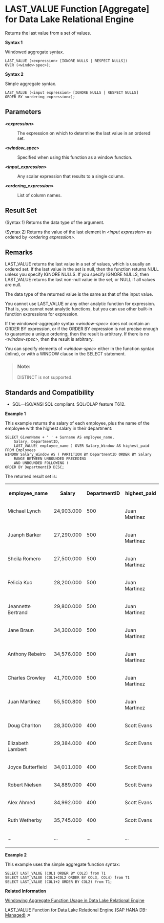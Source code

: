 <!-- loioa55bfa7784f21015b86bd5dcfa28a6a5 -->

# LAST\_VALUE Function \[Aggregate\] for Data Lake Relational Engine

Returns the last value from a set of values.



**Syntax 1**

Windowed aggregate syntax.

```
LAST_VALUE (<expression> [IGNORE NULLS | RESPECT NULLS])
OVER (<window-spec>);
```

**Syntax 2**

Simple aggregate syntax.

```
LAST_VALUE (<input expression> [IGNORE NULLS | RESPECT NULLS] 
ORDER BY <ordering expression>);
```



<a name="loioa55bfa7784f21015b86bd5dcfa28a6a5__LAST_VALUE_parm1"/>

## Parameters


<dl>
<dt><b>

*<expression\>*

</b></dt>
<dd>

The expression on which to determine the last value in an ordered set.



</dd><dt><b>

*<window\_spec\>*

</b></dt>
<dd>

Specified when using this function as a window function.



</dd><dt><b>

*<input\_expression\>*

</b></dt>
<dd>

Any scalar expression that results to a single column.



</dd><dt><b>

*<ordering\_expression\>*

</b></dt>
<dd>

List of column names.



</dd>
</dl>



<a name="loioa55bfa7784f21015b86bd5dcfa28a6a5__LAST_VALUE_returns1"/>

## Result Set

\(Syntax 1\) Returns the data type of the argument.

\(Syntax 2\) Returns the value of the last element in *<input expression\>* as ordered by *<ordering expression\>*.



<a name="loioa55bfa7784f21015b86bd5dcfa28a6a5__LAST_VALUE_remarks1"/>

## Remarks

LAST\_VALUE returns the last value in a set of values, which is usually an ordered set. If the last value in the set is null, then the function returns NULL unless you specify IGNORE NULLS. If you specify IGNORE NULLS, then LAST\_VALUE returns the last non-null value in the set, or NULL if all values are null.

The data type of the returned value is the same as that of the input value.

You cannot use LAST\_VALUE or any other analytic function for expression. That is, you cannot nest analytic functions, but you can use other built-in function expressions for expression.

If the windowed-aggregate syntax *<window-spec\>* does not contain an ORDER BY expression, or if the ORDER BY expression is not precise enough to guarantee a unique ordering, then the result is arbitrary. If there is no *<window-spec\>*, then the result is arbitrary.

You can specify elements of *<window-spec\>* either in the function syntax \(inline\), or with a WINDOW clause in the SELECT statement.

> ### Note:  
> DISTINCT is not supported.



<a name="loioa55bfa7784f21015b86bd5dcfa28a6a5__LAST_VALUE_standards1"/>

## Standards and Compatibility

-   SQL—ISO/ANSI SQL compliant. SQL/OLAP feature T612.




**Example 1**

This example returns the salary of each employee, plus the name of the employee with the highest salary in their department:

```
SELECT GivenName + ' ' + Surname AS employee_name, 
	Salary, DepartmentID,
	LAST_VALUE( employee_name ) OVER Salary_Window AS highest_paid
FROM Employees
WINDOW Salary_Window AS ( PARTITION BY DepartmentID ORDER BY Salary 
	RANGE BETWEEN UNBOUNDED PRECEDING 
	AND UNBOUNDED FOLLOWING )
ORDER BY DepartmentID DESC;
```

The returned result set is:


<table>
<tr>
<th valign="top" rowspan="1">

employee\_name

</th>
<th valign="top" rowspan="1">

Salary

</th>
<th valign="top" rowspan="1">

DepartmentID

</th>
<th valign="top" rowspan="1">

highest\_paid

</th>
</tr>
<tr>
<td valign="top" rowspan="1">

Michael Lynch

</td>
<td valign="top" rowspan="1">

24,903.000

</td>
<td valign="top" rowspan="1">

500

</td>
<td valign="top" rowspan="1">

Juan Martinez

</td>
</tr>
<tr>
<td valign="top" rowspan="1">

Juanph Barker

</td>
<td valign="top" rowspan="1">

27,290.000

</td>
<td valign="top" rowspan="1">

500

</td>
<td valign="top" rowspan="1">

Juan Martinez

</td>
</tr>
<tr>
<td valign="top" rowspan="1">

Sheila Romero

</td>
<td valign="top" rowspan="1">

27,500.000

</td>
<td valign="top" rowspan="1">

500

</td>
<td valign="top" rowspan="1">

Juan Martinez

</td>
</tr>
<tr>
<td valign="top" rowspan="1">

Felicia Kuo

</td>
<td valign="top" rowspan="1">

28,200.000

</td>
<td valign="top" rowspan="1">

500

</td>
<td valign="top" rowspan="1">

Juan Martinez

</td>
</tr>
<tr>
<td valign="top" rowspan="1">

Jeannette Bertrand

</td>
<td valign="top" rowspan="1">

29,800.000

</td>
<td valign="top" rowspan="1">

500

</td>
<td valign="top" rowspan="1">

Juan Martinez

</td>
</tr>
<tr>
<td valign="top" rowspan="1">

Jane Braun

</td>
<td valign="top" rowspan="1">

34,300.000

</td>
<td valign="top" rowspan="1">

500

</td>
<td valign="top" rowspan="1">

Juan Martinez

</td>
</tr>
<tr>
<td valign="top" rowspan="1">

Anthony Rebeiro

</td>
<td valign="top" rowspan="1">

34,576.000

</td>
<td valign="top" rowspan="1">

500

</td>
<td valign="top" rowspan="1">

Juan Martinez

</td>
</tr>
<tr>
<td valign="top" rowspan="1">

Charles Crowley

</td>
<td valign="top" rowspan="1">

41,700.000

</td>
<td valign="top" rowspan="1">

500

</td>
<td valign="top" rowspan="1">

Juan Martinez

</td>
</tr>
<tr>
<td valign="top" rowspan="1">

Juan Martinez

</td>
<td valign="top" rowspan="1">

55,500.800

</td>
<td valign="top" rowspan="1">

500

</td>
<td valign="top" rowspan="1">

Juan Martinez

</td>
</tr>
<tr>
<td valign="top" rowspan="1">

Doug Charlton

</td>
<td valign="top" rowspan="1">

28,300.000

</td>
<td valign="top" rowspan="1">

400

</td>
<td valign="top" rowspan="1">

Scott Evans

</td>
</tr>
<tr>
<td valign="top" rowspan="1">

Elizabeth Lambert

</td>
<td valign="top" rowspan="1">

29,384.000

</td>
<td valign="top" rowspan="1">

400

</td>
<td valign="top" rowspan="1">

Scott Evans

</td>
</tr>
<tr>
<td valign="top" rowspan="1">

Joyce Butterfield

</td>
<td valign="top" rowspan="1">

34,011.000

</td>
<td valign="top" rowspan="1">

400

</td>
<td valign="top" rowspan="1">

Scott Evans

</td>
</tr>
<tr>
<td valign="top" rowspan="1">

Robert Nielsen

</td>
<td valign="top" rowspan="1">

34,889.000

</td>
<td valign="top" rowspan="1">

400

</td>
<td valign="top" rowspan="1">

Scott Evans

</td>
</tr>
<tr>
<td valign="top" rowspan="1">

Alex Ahmed

</td>
<td valign="top" rowspan="1">

34,992.000

</td>
<td valign="top" rowspan="1">

400

</td>
<td valign="top" rowspan="1">

Scott Evans

</td>
</tr>
<tr>
<td valign="top" rowspan="1">

Ruth Wetherby

</td>
<td valign="top" rowspan="1">

35,745.000

</td>
<td valign="top" rowspan="1">

400

</td>
<td valign="top" rowspan="1">

Scott Evans

</td>
</tr>
<tr>
<td valign="top" rowspan="1">

...

</td>
<td valign="top" rowspan="1">

...

</td>
<td valign="top" rowspan="1">

...

</td>
<td valign="top" rowspan="1">

...

</td>
</tr>
</table>

**Example 2**

This example uses the simple aggregate function syntax:

```
SELECT LAST_VALUE (COL1 ORDER BY COL2) from T1
SELECT LAST_VALUE (COL1+COL2 ORDER BY COL3, COL4) from T1 
SELECT LAST_VALUE (COL1+2 ORDER BY COL2) from T1;
```

**Related Information**  


[Windowing Aggregate Function Usage in Data Lake Relational Engine](windowing-aggregate-function-usage-in-data-lake-relational-engine-a527f35.md "A major feature of the ISO/ANSI SQL extensions for OLAP is a construct called a window.")

[LAST_VALUE Function for Data Lake Relational Engine (SAP HANA DB-Managed)](https://help.sap.com/viewer/a898e08b84f21015969fa437e89860c8/2024_1_QRC/en-US/8cf5191242464c6bb1965cbb657bdab1.html "Returns the last value from a set of values.") :arrow_upper_right:

